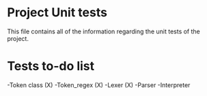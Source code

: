 # Project Unit tests
This file contains all of the information regarding the unit tests of the project.
# Tests to-do list
-Token class (X)
-Token_regex (X)
-Lexer (X)
-Parser 
-Interpreter
